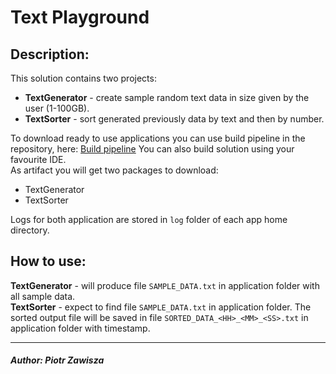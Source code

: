 # Text Playground
## Description:
This solution contains two projects:<br/>
 - **TextGenerator** - create sample random text data in size given by the user (1-100GB).
 - **TextSorter** - sort generated previously data by text and then by number.

 To download ready to use applications you can use build pipeline in the repository, here: [Build pipeline](https://github.com/qwerty-bug/text-sorter/actions/workflows/dotnet.yml)
 You can also build solution using your favourite IDE.
</br> As artifact you will get two packages to download:
 - TextGenerator
 - TextSorter

 Logs for both application are stored in `log` folder of each app home directory.

## How to use:
**TextGenerator** - will produce file `SAMPLE_DATA.txt` in application folder with all sample data.
</br>**TextSorter** - expect to find file `SAMPLE_DATA.txt` in application folder. The sorted output file will be saved in file `SORTED_DATA_<HH>_<MM>_<SS>.txt` in application folder with timestamp.

---
 ##### Author: Piotr Zawisza